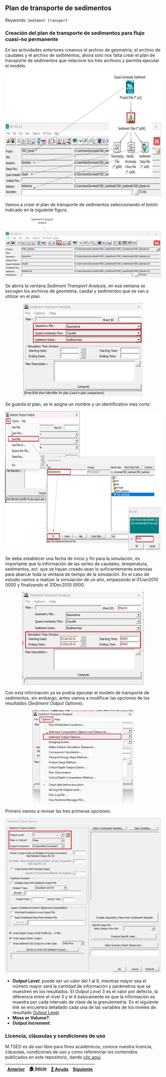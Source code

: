 ## Plan de transporte de sedimentos
Keywords: `Sediment transport` 

### Creación del plan de transporte de sedimentos para flujo cuasi-no permanente

En las actividades anteriores creamos el archivo de geometría, el archivo de caudales y el archivo de sedimentos, ahora solo nos falta crear el plan de transporte de sedimentos que relacione los tres archivos y permita ejecutar el modelo.

<div align="center">
    <img src="./Img/3_1.png" Height="400px">
</div>

Vamos a crear el plan de transporte de sedimentos seleccionando el botón indicado en la siguiente figura.

<div align="center">
    <img src="./Img/3_2.png">
</div>

Se abrirá la ventana _Sediment Transport Analysis_, en esa ventana se escogen los archivos de geometría, caudal y sedimentos que se van a utilizar en el plan.

<div align="center">
    <img src="./Img/3_3.png" Height="300px">
</div>

Se guarda el plan, se le asigna un nombre y un identificativo más corto:

<div align="center">
    <img src="./Img/3_4.png" Height="450px">
</div>

Se debe establecer una fecha de inicio y fin para la simulación, es importante que la información de las series de caudales, temperatura, sedimentos, ect. que se hayan creado sean lo suficientemente extensas para abarcar toda la ventana de tiempo de la simulación. En el caso de estudio vamos a realizar la simulación de un año, empezando el 01Jan2010 0000 y finalizando el 31Dec2010 0000.

<div align="center">
    <img src="./Img/3_5.png" Height="300px">
</div>

Con esta información ya se podría ejecutar el modelo de transporte de sedimentos, sin embargo, antes vamos a modificar las opciones de los resultados (_Sediment Output Options_).

<div align="center">
    <img src="./Img/3_6.png" Height="300px">
</div>

Primero vamos a revisar las tres primeras opciones:

<div align="center">
    <img src="./Img/3_7.png" Height="500px">
</div>

* **Output Level**: puede ser un valor del 1 al 6, mientras mayor sea el número mayor será la cantidad de información y parámetros que se muestren en los resultados. El _Output Level_ 3 es el valor por defecto, la diferencia entre el nivel 3 y el 4 básicamente es que la información se muestra por cada intervalo de clase de la granulometría. En el siguiente link se encuentra detallado cada una de las variables de los niveles de resultado [Output Level](https://www.hec.usace.army.mil/confluence/rasdocs/rassed1d/1d-sediment-transport-user-s-manual/simulating-sediment-transport/sediment-output-options-and-tolerances/output-level).
* **Mass or Volume?**:
* **Output Increment**: 


### Licencia, cláusulas y condiciones de uso

M.TSED es de uso libre para fines académicos, conoce nuestra licencia, cláusulas, condiciones de uso y como referenciar los contenidos publicados en este repositorio, dando [clic aquí](https://github.com/mflatouche/M.TSED/wiki/License).


| [Anterior](../3_Sedimentos) | [:house: Inicio](../../README.md) | [:beginner: Ayuda]() | [Siguiente](../3_Resultados) |
|------------------|-----------------------------------|----------------------|-------------------|

[^1]: Federal Agency Stream Restoration Working Group. (2001). _Stream Corridor Restoration: Principles, Processes, and Practices_. FISRWG.

[^2]: Gibson, S. (5 de Junio de 2019). _Intro HEC-RAS Sediment Demo (Part 1 of 3 - Quasi-Unsteady Flow)_. Obtenido de https://www.youtube.com/watch?v=d416442IC4c

[^3]:Gibson, S. (5 de Junio de 2019). _Intro HEC-RAS Sediment Demo (Part 2 of 3 - Sediment Transport Data)_. Obtenido de https://www.youtube.com/watch?v=9YiL3Men9as&t=609s

[^4]:Gibson, S. (10 de Junio de 2019). _Intro to HEC-RAS Sediment Demo (Part 3 of 3 - Simulation and Output)_. Obtenido de https://www.youtube.com/watch?v=X9xikwi0v-U&t=225s